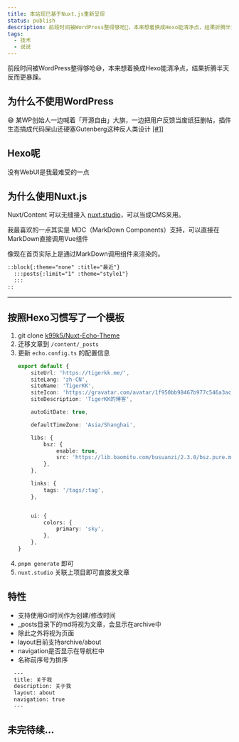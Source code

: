 ```yaml
---
title: 本站现已基于Nuxt.js重新呈现
status: publish
description: 前段时间被WordPress整得够呛😤，本来想着换成Hexo能清净点，结果折腾半天反而更暴躁。
tags:
  - 技术
  - 说说
---
```


前段时间被WordPress整得够呛😅，本来想着换成Hexo能清净点，结果折腾半天反而更暴躁。

## 为什么不使用WordPress

😅 某WP创始人一边喊着「开源自由」大旗，一边把用户反馈当废纸狂删帖，插件生态搞成代码屎山还硬塞Gutenberg这种反人类设计 [\[#1\]](https://wptea.com/wordpress-has-blocked-you/)

## Hexo呢

没有WebUI是我最难受的一点

## 为什么使用Nuxt.js

Nuxt/Content 可以无缝接入 [](/)[nuxt.studio](https://nuxt.studio/)，可以当成CMS来用。

我最喜欢的一点其实是 MDC（MarkDown Components）支持，可以直接在MarkDown直接调用Vue组件

像现在首页实际上是通过MarkDown调用组件来渲染的。

```md
::block{:theme="none" :title="最近"}
  :::posts{:limit="1" :theme="style1"}
  :::
::
```

---

## 按照Hexo习惯写了一个模板

1. git clone [k99k5/Nuxt-Echo-Theme](https://github.com/k99k5/Nuxt-Echo-Theme/)
2. 迁移文章到 `/content/_posts`
3. 更新 `echo.config.ts` 的配置信息
   ```ts [echo.config.ts]
   export default {
       siteUrl: 'https://tigerkk.me/',
       siteLang: 'zh-CN',
       siteName: 'TigerKK',
       siteIcon: 'https://gravatar.com/avatar/1f950bb98467b977c546a3acd0f4b6df?size=256',
       siteDescription: 'TigerKK的博客',

       autoGitDate: true,

       defaultTimeZone: 'Asia/Shanghai',

       libs: {
           bsz: {
               enable: true,
               src: 'https://lib.baomitu.com/busuanzi/2.3.0/bsz.pure.mini.js',
           },
       },

       links: {
           tags: '/tags/:tag',
       },


       ui: {
           colors: {
               primary: 'sky',
           },
       },
   }
   ```
4. `pnpm generate` 即可
5. `nuxt.studio` 关联上项目即可直接发文章

## 特性

- 支持使用Git时间作为创建/修改时间
- \_posts目录下的md将视为文章，会显示在archive中
- 除此之外将视为页面
- layout目前支持archive/about
- navigation是否显示在导航栏中
- 名称前序号为排序

```md [content/2.about.md]
  ---
  title: 关于我
  description: 关于我
  layout: about
  navigation: true
  ---
```

## 未完待续...

